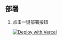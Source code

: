 
## 部署

1. 点击一键部署按钮

   [![Deploy with Vercel](https://vercel.com/button)](https://vercel.com/new/clone?repository-url=https%3A%2F%2Fgithub.com%2Fsviphaige%2Fvercel-discord&project-name=vercel-discord&repository-name=vercel-discord&root-directory=src)

